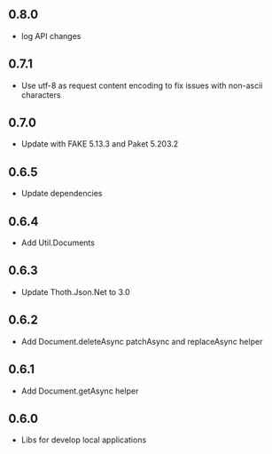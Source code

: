 ## 0.8.0
* log API changes

## 0.7.1
* Use utf-8 as request content encoding to fix issues with non-ascii characters

## 0.7.0
* Update with FAKE 5.13.3 and Paket 5.203.2

## 0.6.5
* Update dependencies

## 0.6.4
* Add Util.Documents

## 0.6.3
* Update Thoth.Json.Net to 3.0

## 0.6.2
* Add Document.deleteAsync patchAsync and replaceAsync helper

## 0.6.1
* Add Document.getAsync helper

## 0.6.0
* Libs for develop local applications